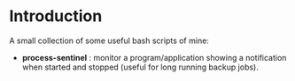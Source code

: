 # Introduction

A small collection of some useful bash scripts of mine:

- **process-sentinel** : monitor a program/application showing a notification when started and stopped (useful for long running backup jobs).